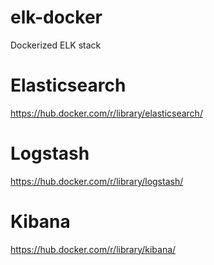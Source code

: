 # elk-docker
Dockerized ELK stack 

# Elasticsearch
https://hub.docker.com/r/library/elasticsearch/

# Logstash
https://hub.docker.com/r/library/logstash/

# Kibana
https://hub.docker.com/r/library/kibana/
